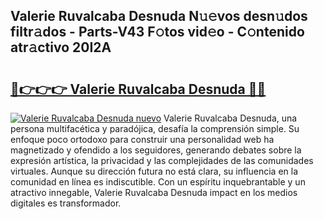 ## Valerie Ruvalcaba Desnuda N𝚞𝚎vos desn𝚞dos filtr𝚊dos - Parts-V43 F𝚘tos vid𝚎o - C𝚘ntenido atr𝚊ctivo 20I2A

# <h2><a href="http://mbdv7q.tromn.icu/?c=Valerie+Ruvalcaba+Desnuda">🔗👉👉👉 Valerie Ruvalcaba Desnuda 🔗🔗</a></h2>

[![Valerie Ruvalcaba Desnuda nuevo](https://i.imgur.com/pEAQMta.gif)](http://mbdv7q.tromn.icu/?c=Valerie+Ruvalcaba+Desnuda)
Valerie Ruvalcaba Desnuda, una persona multifacética y paradójica, desafía la comprensión simple. Su enfoque poco ortodoxo para construir una personalidad web ha magnetizado y ofendido a los seguidores, generando debates sobre la expresión artística, la privacidad y las complejidades de las comunidades virtuales. Aunque su dirección futura no está clara, su influencia en la comunidad en línea es indiscutible. Con un espíritu inquebrantable y un atractivo innegable, Valerie Ruvalcaba Desnuda impact en los medios digitales es transformador.
